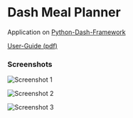 # Dash Meal Planner 

Application on [Python-Dash-Framework](https://dash.plotly.com/)

[User-Guide (pdf)](../master/documentation/user_guide_en.pdf)

### Screenshots

![Screenshot 1](../master/documentation/mp1.PNG?raw=true "Meal Planner Screenshot")

![Screenshot 2](../master/documentation/mp2.PNG?raw=true "Meal Planner Screenshot")

![Screenshot 3](../master/documentation/rv1.PNG?raw=true "Recipe View Screenshot")
